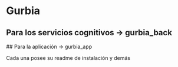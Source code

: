 # Gurbia 

## Para los servicios cognitivos -> gurbia_back
## Para la aplicación -> gurbia_app

Cada una posee su readme de instalación y demás